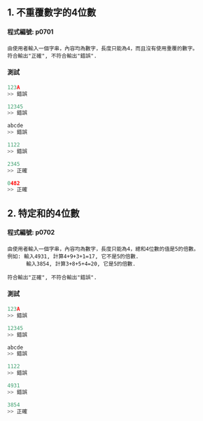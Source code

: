 ## 1. 不重覆數字的4位數

#### 程式編號: p0701 <p/>
```
由使用者輸入一個字串，內容均為數字，長度只能為4，而且沒有使用重覆的數字。
符合輸出"正確", 不符合輸出"錯誤".
```

#### 測試
``` python
123A
>> 錯誤

12345
>> 錯誤

abcde
>> 錯誤

1122
>> 錯誤

2345
>> 正確

0482
>> 正確
```



## 2. 特定和的4位數

#### 程式編號: p0702 <p/>
```
由使用者輸入一個字串，內容均為數字，長度只能為4，總和4位數的值是5的倍數。
例如: 輸入4931, 計算4+9+3+1=17, 它不是5的倍數.
      輸入3854, 計算3+8+5+4=20, 它是5的倍數.

符合輸出"正確", 不符合輸出"錯誤".
```

#### 測試
``` python
123A
>> 錯誤

12345
>> 錯誤

abcde
>> 錯誤

1122
>> 錯誤

4931
>> 錯誤

3854
>> 正確
```
